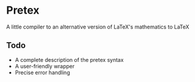 # Pretex

A little compiler to an alternative version of LaTeX's mathematics to LaTeX

## Todo

* A complete description of the pretex syntax
* A user-friendly wrapper
* Precise error handling
